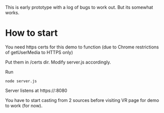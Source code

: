 This is early prototype with a log of bugs to work out. But its somewhat works.


# How to start

You need https certs for this demo to function (due to Chrome restrictions of getUserMedia to HTTPS only)

Put them in /certs dir. Modify server.js accordingly.

Run 

``
node server.js
``

Server listens  at https://<ip>:8080

You have to start casting from 2 sources before visiting VR page for demo to work (for now).